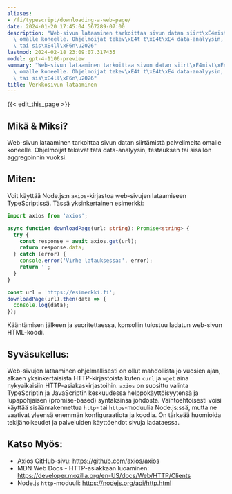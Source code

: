 ```yaml
---
aliases:
- /fi/typescript/downloading-a-web-page/
date: 2024-01-20 17:45:04.567289-07:00
description: "Web-sivun lataaminen tarkoittaa sivun datan siirt\xE4mist\xE4 palvelimelta\
  \ omalle koneelle. Ohjelmoijat tekev\xE4t t\xE4t\xE4 data-analyysin, testauksen\
  \ tai sis\xE4ll\xF6n\u2026"
lastmod: 2024-02-18 23:09:07.317435
model: gpt-4-1106-preview
summary: "Web-sivun lataaminen tarkoittaa sivun datan siirt\xE4mist\xE4 palvelimelta\
  \ omalle koneelle. Ohjelmoijat tekev\xE4t t\xE4t\xE4 data-analyysin, testauksen\
  \ tai sis\xE4ll\xF6n\u2026"
title: Verkkosivun lataaminen
---
```


{{< edit_this_page >}}

## Mikä & Miksi?
Web-sivun lataaminen tarkoittaa sivun datan siirtämistä palvelimelta omalle koneelle. Ohjelmoijat tekevät tätä data-analyysin, testauksen tai sisällön aggregoinnin vuoksi.

## Miten:
Voit käyttää Node.js:n `axios`-kirjastoa web-sivujen lataamiseen TypeScriptissä. Tässä yksinkertainen esimerkki:

```TypeScript
import axios from 'axios';

async function downloadPage(url: string): Promise<string> {
  try {
    const response = await axios.get(url);
    return response.data;
  } catch (error) {
    console.error('Virhe latauksessa:', error);
    return '';
  }
}

const url = 'https://esimerkki.fi';
downloadPage(url).then(data => {
  console.log(data);
});
```

Kääntämisen jälkeen ja suoritettaessa, konsoliin tulostuu ladatun web-sivun HTML-koodi.

## Syväsukellus:
Web-sivujen lataaminen ohjelmallisesti on ollut mahdollista jo vuosien ajan, alkaen yksinkertaisista HTTP-kirjastoista kuten `curl` ja `wget` aina nykyaikaisiin HTTP-asiakaskirjastoihin. `axios` on suosittu valinta TypeScriptin ja JavaScriptin keskuudessa helppokäyttöisyytensä ja lupapohjaisen (promise-based) syntaksinsa johdosta. Vaihtoehtoisesti voisi käyttää sisäänrakennettua `http`- tai `https`-moduulia Node.js:ssä, mutta ne vaativat yleensä enemmän konfiguraatiota ja koodia. On tärkeää huomioida tekijänoikeudet ja palveluiden käyttöehdot sivuja ladataessa.

## Katso Myös:
- Axios GitHub-sivu: https://github.com/axios/axios
- MDN Web Docs - HTTP-asiakkaan luoaminen: https://developer.mozilla.org/en-US/docs/Web/HTTP/Clients
- Node.js `http`-moduuli: https://nodejs.org/api/http.html
